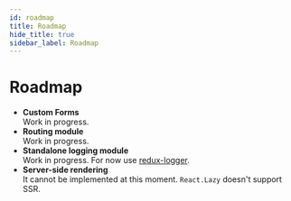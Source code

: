 ```yaml
---
id: roadmap
title: Roadmap
hide_title: true
sidebar_label: Roadmap
---
```


# Roadmap

- **Custom Forms**  
Work in progress.
- **Routing module**  
Work in progress.
- **Standalone logging module**  
Work in progress. For now use [redux-logger](https://github.com/LogRocket/redux-logger).
- **Server-side rendering**  
It cannot be implemented at this moment. `React.Lazy` doesn't support SSR.
